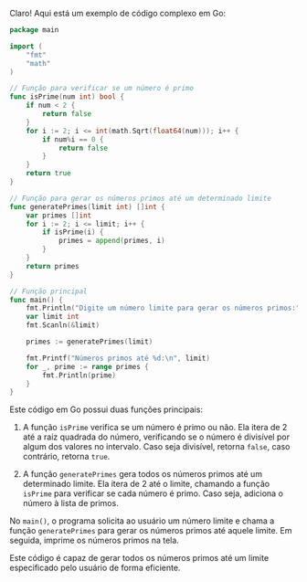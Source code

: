 Claro! Aqui está um exemplo de código complexo em Go:

```go
package main

import (
	"fmt"
	"math"
)

// Função para verificar se um número é primo
func isPrime(num int) bool {
	if num < 2 {
		return false
	}
	for i := 2; i <= int(math.Sqrt(float64(num))); i++ {
		if num%i == 0 {
			return false
		}
	}
	return true
}

// Função para gerar os números primos até um determinado limite
func generatePrimes(limit int) []int {
	var primes []int
	for i := 2; i <= limit; i++ {
		if isPrime(i) {
			primes = append(primes, i)
		}
	}
	return primes
}

// Função principal
func main() {
	fmt.Println("Digite um número limite para gerar os números primos:")
	var limit int
	fmt.Scanln(&limit)

	primes := generatePrimes(limit)

	fmt.Printf("Números primos até %d:\n", limit)
	for _, prime := range primes {
		fmt.Println(prime)
	}
}
```

Este código em Go possui duas funções principais:

1. A função `isPrime` verifica se um número é primo ou não. Ela itera de 2 até a raiz quadrada do número, verificando se o número é divisível por algum dos valores no intervalo. Caso seja divisível, retorna `false`, caso contrário, retorna `true`.

2. A função `generatePrimes` gera todos os números primos até um determinado limite. Ela itera de 2 até o limite, chamando a função `isPrime` para verificar se cada número é primo. Caso seja, adiciona o número à lista de primos.

No `main()`, o programa solicita ao usuário um número limite e chama a função `generatePrimes` para gerar os números primos até aquele limite. Em seguida, imprime os números primos na tela.

Este código é capaz de gerar todos os números primos até um limite especificado pelo usuário de forma eficiente.